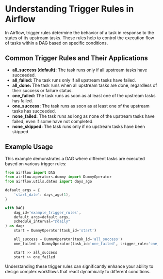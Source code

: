 # Understanding Trigger Rules in Airflow

In Airflow, trigger rules determine the behavior of a task in response to the states of its upstream tasks. These rules help to control the execution flow of tasks within a DAG based on specific conditions.

## Common Trigger Rules and Their Applications

- **all_success (default):** The task runs only if all upstream tasks have succeeded.
- **all_failed:** The task runs only if all upstream tasks have failed.
- **all_done:** The task runs when all upstream tasks are done, regardless of their success or failure status.
- **one_failed:** The task runs as soon as at least one of the upstream tasks has failed.
- **one_success:** The task runs as soon as at least one of the upstream tasks has succeeded.
- **none_failed:** The task runs as long as none of the upstream tasks have failed, even if some have not completed.
- **none_skipped:** The task runs only if no upstream tasks have been skipped.

## Example Usage
This example demonstrates a DAG where different tasks are executed based on various trigger rules:

```python
from airflow import DAG
from airflow.operators.dummy import DummyOperator
from airflow.utils.dates import days_ago

default_args = {
    'start_date': days_ago(1),
}

with DAG(
    dag_id='example_trigger_rules',
    default_args=default_args,
    schedule_interval="@daily"
) as dag:
    start = DummyOperator(task_id='start')

    all_success = DummyOperator(task_id='all_success')
    one_failed = DummyOperator(task_id='one_failed', trigger_rule='one_failed')

    start >> all_success
    start >> one_failed
```

Understanding these trigger rules can significantly enhance your ability to design complex workflows that react dynamically to different conditions.